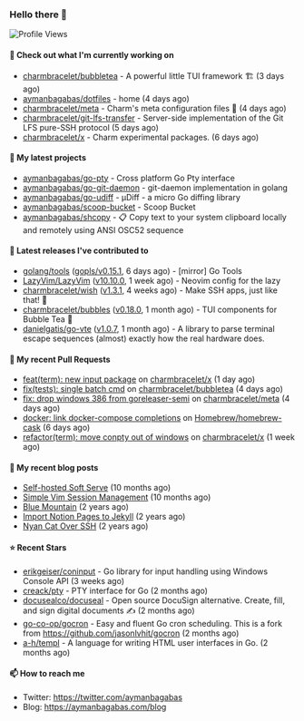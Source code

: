 ### Hello there 👋

![Profile Views](https://komarev.com/ghpvc/?username=aymanbagabas&label=PROFILE+VIEWS)

#### 👷 Check out what I'm currently working on

- [charmbracelet/bubbletea](https://github.com/charmbracelet/bubbletea) - A powerful little TUI framework 🏗 (3 days ago)
- [aymanbagabas/dotfiles](https://github.com/aymanbagabas/dotfiles) - home (4 days ago)
- [charmbracelet/meta](https://github.com/charmbracelet/meta) - Charm&#39;s meta configuration files 🫥 (4 days ago)
- [charmbracelet/git-lfs-transfer](https://github.com/charmbracelet/git-lfs-transfer) - Server-side implementation of the Git LFS pure-SSH protocol (5 days ago)
- [charmbracelet/x](https://github.com/charmbracelet/x) - Charm experimental packages. (6 days ago)

#### 🌱 My latest projects

- [aymanbagabas/go-pty](https://github.com/aymanbagabas/go-pty) - Cross platform Go Pty interface
- [aymanbagabas/go-git-daemon](https://github.com/aymanbagabas/go-git-daemon) - git-daemon implementation in golang
- [aymanbagabas/go-udiff](https://github.com/aymanbagabas/go-udiff) - µDiff - a micro Go diffing library
- [aymanbagabas/scoop-bucket](https://github.com/aymanbagabas/scoop-bucket) - Scoop Bucket
- [aymanbagabas/shcopy](https://github.com/aymanbagabas/shcopy) - 📋 Copy text to your system clipboard locally and remotely using ANSI OSC52 sequence

#### 🔭 Latest releases I've contributed to

- [golang/tools](https://github.com/golang/tools) ([gopls/v0.15.1](https://github.com/golang/tools/releases/tag/gopls/v0.15.1), 6 days ago) - [mirror] Go Tools
- [LazyVim/LazyVim](https://github.com/LazyVim/LazyVim) ([v10.10.0](https://github.com/LazyVim/LazyVim/releases/tag/v10.10.0), 1 week ago) - Neovim config for the lazy
- [charmbracelet/wish](https://github.com/charmbracelet/wish) ([v1.3.1](https://github.com/charmbracelet/wish/releases/tag/v1.3.1), 4 weeks ago) - Make SSH apps, just like that! 💫
- [charmbracelet/bubbles](https://github.com/charmbracelet/bubbles) ([v0.18.0](https://github.com/charmbracelet/bubbles/releases/tag/v0.18.0), 1 month ago) - TUI components for Bubble Tea 🫧
- [danielgatis/go-vte](https://github.com/danielgatis/go-vte) ([v1.0.7](https://github.com/danielgatis/go-vte/releases/tag/v1.0.7), 1 month ago) - A library to parse terminal escape sequences (almost) exactly how the real hardware does.

#### 🔨 My recent Pull Requests

- [feat(term): new input package](https://github.com/charmbracelet/x/pull/47) on [charmbracelet/x](https://github.com/charmbracelet/x) (1 day ago)
- [fix(tests): single batch cmd](https://github.com/charmbracelet/bubbletea/pull/935) on [charmbracelet/bubbletea](https://github.com/charmbracelet/bubbletea) (4 days ago)
- [fix: drop windows 386 from goreleaser-semi](https://github.com/charmbracelet/meta/pull/138) on [charmbracelet/meta](https://github.com/charmbracelet/meta) (4 days ago)
- [docker: link docker-compose completions](https://github.com/Homebrew/homebrew-cask/pull/167821) on [Homebrew/homebrew-cask](https://github.com/Homebrew/homebrew-cask) (6 days ago)
- [refactor(term): move conpty out of windows](https://github.com/charmbracelet/x/pull/43) on [charmbracelet/x](https://github.com/charmbracelet/x) (1 week ago)

#### 📜 My recent blog posts

- [Self-hosted Soft Serve](https://aymanbagabas.com/blog/2023/04/28/self-hosted-soft-serve.html) (10 months ago)
- [Simple Vim Session Management](https://aymanbagabas.com/blog/2023/04/13/simple-vim-session-management.html) (10 months ago)
- [Blue Mountain](https://aymanbagabas.com/blog/2022/06/02/blue-mountain.html) (2 years ago)
- [Import Notion Pages to Jekyll](https://aymanbagabas.com/blog/2022/03/29/import-notion-pages-to-jekyll.html) (2 years ago)
- [Nyan Cat Over SSH](https://aymanbagabas.com/blog/2022/03/25/nyan-cat-over-ssh.html) (2 years ago)

#### ⭐ Recent Stars

- [erikgeiser/coninput](https://github.com/erikgeiser/coninput) - Go library for input handling using Windows Console API (3 weeks ago)
- [creack/pty](https://github.com/creack/pty) - PTY interface for Go (2 months ago)
- [docusealco/docuseal](https://github.com/docusealco/docuseal) - Open source DocuSign alternative. Create, fill, and sign digital documents ✍️ (2 months ago)
- [go-co-op/gocron](https://github.com/go-co-op/gocron) - Easy and fluent Go cron scheduling. This is a fork from https://github.com/jasonlvhit/gocron (2 months ago)
- [a-h/templ](https://github.com/a-h/templ) - A language for writing HTML user interfaces in Go. (2 months ago)

#### 📫 How to reach me

- Twitter: https://twitter.com/aymanbagabas
- Blog: https://aymanbagabas.com/blog
